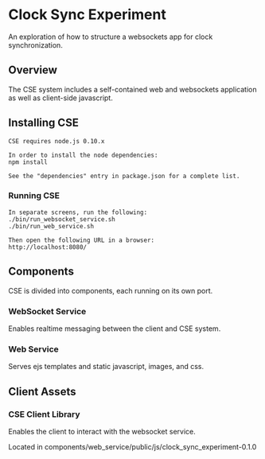 
# Clock Sync Experiment

An exploration of how to structure a websockets app for clock synchronization.

## Overview

The CSE system includes a self-contained web and websockets application as well as client-side javascript.

## Installing CSE
    
    CSE requires node.js 0.10.x

    In order to install the node dependencies:
    npm install

    See the "dependencies" entry in package.json for a complete list.

### Running CSE

    In separate screens, run the following:
    ./bin/run_websocket_service.sh
    ./bin/run_web_service.sh

    Then open the following URL in a browser: 
    http://localhost:8080/


## Components

CSE is divided into components, each running on its own port.


### WebSocket Service

Enables realtime messaging between the client and CSE system.


### Web Service

Serves ejs templates and static javascript, images, and css.


## Client Assets

### CSE Client Library

Enables the client to interact with the websocket service.

Located in components/web_service/public/js/clock_sync_experiment-0.1.0

